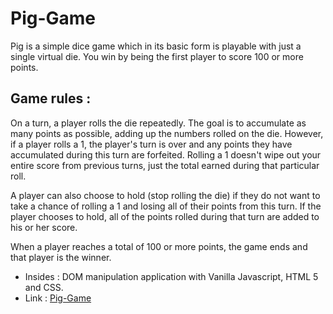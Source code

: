 # **Pig-Game**
Pig is a simple dice game which in its basic form is playable with just a single virtual die. You win by being the first player to score 100 or more points.

## Game rules :
On a turn, a player rolls the die repeatedly. The goal is to accumulate as many points as possible, adding up the numbers rolled on the die. However, if a player rolls a 1, the player's turn is over and any points they have accumulated during this turn are forfeited. Rolling a 1 doesn't wipe out your entire score from previous turns, just the total earned during that particular roll.

A player can also choose to hold (stop rolling the die) if they do not want to take a chance of rolling a 1 and losing all of their points from this turn. If the player chooses to hold, all of the points rolled during that turn are added to his or her score.

When a player reaches a total of 100 or more points, the game ends and that player is the winner.

* Insides : DOM manipulation application with Vanilla Javascript, HTML 5 and CSS.
* Link : [Pig-Game](https://atul-tyagi23.github.io/piggame/)
